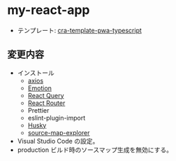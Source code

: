 # my-react-app

- テンプレート: [cra-template-pwa-typescript](https://create-react-app.dev/docs/making-a-progressive-web-app/)

## 変更内容

- インストール
  - [axios](https://github.com/axios/axios)
  - [Emotion](https://emotion.sh/docs/introduction)
  - [React Query](https://tanstack.com/query/v4)
  - [React Router](https://v5.reactrouter.com/web/guides/quick-start)
  - Prettier
  - eslint-plugin-import
  - [Husky](https://create-react-app.dev/docs/setting-up-your-editor/#formatting-code-automatically)
  - [source-map-explorer](https://create-react-app.dev/docs/analyzing-the-bundle-size/)
- Visual Studio Code の設定。
- production ビルド時のソースマップ生成を無効にする。

